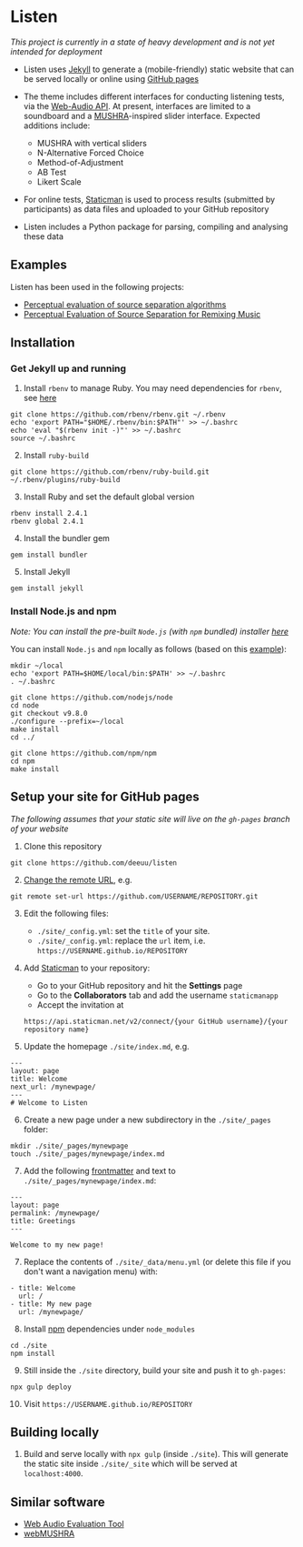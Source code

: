 # Listen

*This project is currently in a state of heavy development and is not yet
intended for deployment*

- Listen uses [Jekyll](https://jekyllrb.com/) to generate a (mobile-friendly)
static website that can be served locally or online using [GitHub pages](https://pages.github.com/)

- The theme includes different interfaces for conducting listening tests, via the [Web-Audio
API](https://developer.mozilla.org/en-US/docs/Web/API/Web_Audio_API). At
present, interfaces are limited to a soundboard and a [MUSHRA](https://en.wikipedia.org/wiki/MUSHRA)-inspired slider interface. Expected additions include:

    - MUSHRA with vertical sliders
    - N-Alternative Forced Choice
    - Method-of-Adjustment
    - AB Test
    - Likert Scale

- For online tests, [Staticman](https://github.com/eduardoboucas/staticman) is used to process results (submitted by participants) as data files and uploaded to your GitHub repository

- Listen includes a Python package for parsing, compiling and analysing these data

## Examples

Listen has been used in the following projects:

- [Perceptual evaluation of source separation algorithms](https://cvssp.github.io/perceptual-study-source-separation/)
- [Perceptual Evaluation of Source Separation for Remixing Music](https://hagenw.github.io/2017/evaluation_of_source_separation_for_remixing/)

## Installation

### Get Jekyll up and running

1. Install `rbenv` to manage Ruby. You may need dependencies for `rbenv`, see [here](https://www.digitalocean.com/community/tutorials/how-to-install-ruby-on-rails-with-rbenv-on-ubuntu-16-04)
```
git clone https://github.com/rbenv/rbenv.git ~/.rbenv
echo 'export PATH="$HOME/.rbenv/bin:$PATH"' >> ~/.bashrc
echo 'eval "$(rbenv init -)"' >> ~/.bashrc
source ~/.bashrc
```

2. Install `ruby-build`
```
git clone https://github.com/rbenv/ruby-build.git ~/.rbenv/plugins/ruby-build
```

3. Install Ruby and set the default global version
```
rbenv install 2.4.1
rbenv global 2.4.1
```

4. Install the bundler gem
```
gem install bundler
```

5. Install Jekyll
```
gem install jekyll
```

### Install Node.js and npm

*Note: You can install the pre-built `Node.js` (with `npm` bundled) installer
[here](https://nodejs.org/en/download/)*

You can install `Node.js` and `npm` locally as follows (based on this
[example](https://gist.github.com/isaacs/579814)):

```
mkdir ~/local
echo 'export PATH=$HOME/local/bin:$PATH' >> ~/.bashrc
. ~/.bashrc

git clone https://github.com/nodejs/node
cd node
git checkout v9.8.0
./configure --prefix=~/local
make install
cd ../

git clone https://github.com/npm/npm
cd npm
make install 
```

## Setup your site for GitHub pages

*The following assumes that your static site will live on the `gh-pages` branch
of your website*

1. Clone this repository
```
git clone https://github.com/deeuu/listen
```

2. [Change the remote URL](https://help.github.com/articles/changing-a-remote-s-url/), e.g.
```
git remote set-url https://github.com/USERNAME/REPOSITORY.git
```

3. Edit the following files:
    - `./site/_config.yml`: set the `title` of your site.
    - `./site/_config.yml`: replace the `url` item, i.e. `https://USERNAME.github.io/REPOSITORY`

4. Add [Staticman](https://staticman.net/docs/) to your repository:
    - Go to your GitHub repository and hit the **Settings** page
    - Go to the **Collaborators** tab and add the username `staticmanapp`
    - Accept the invitation at
    ```
    https://api.staticman.net/v2/connect/{your GitHub username}/{your repository name}
    ```
5. Update the homepage `./site/index.md`, e.g.
```
---
layout: page
title: Welcome
next_url: /mynewpage/
---
# Welcome to Listen
```

6. Create a new page under a new subdirectory in the `./site/_pages` folder:
```
mkdir ./site/_pages/mynewpage
touch ./site/_pages/mynewpage/index.md
```

7. Add the following [frontmatter](https://jekyllrb.com/docs/frontmatter/) and text to `./site/_pages/mynewpage/index.md`:
```
---
layout: page
permalink: /mynewpage/
title: Greetings
---

Welcome to my new page!
```

7. Replace the contents of `./site/_data/menu.yml` (or delete this file if you don't want a navigation menu) with:
```
- title: Welcome
  url: /
- title: My new page
  url: /mynewpage/
```

8. Install [npm](https://docs.npmjs.com/cli/install) dependencies under `node_modules`
```
cd ./site
npm install
```

9. Still inside the `./site` directory, build your site and push it to `gh-pages`:
```
npx gulp deploy
```

10. Visit `https://USERNAME.github.io/REPOSITORY`

## Building locally

1. Build and serve locally with `npx gulp` (inside `./site`). This will generate the static site inside
   `./site/_site` which will be served at `localhost:4000`.

## Similar software

- [Web Audio Evaluation Tool](https://github.com/BrechtDeMan/WebAudioEvaluationTool)
- [webMUSHRA](https://github.com/audiolabs/webMUSHRA)
